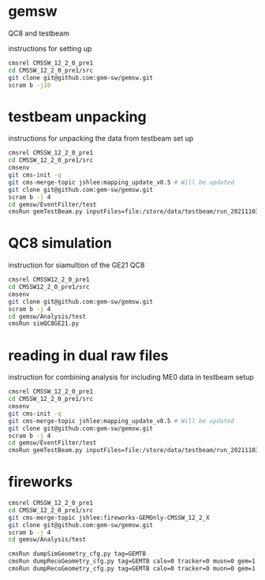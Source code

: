 # gemsw
QC8 and testbeam 

instructions for setting up
```bash
cmsrel CMSSW_12_2_0_pre1
cd CMSSW_12_2_0_pre1/src
git clone git@github.com:gem-sw/gemsw.git
scram b -j10
```

# testbeam unpacking
instructions for unpacking the data from testbeam set up
```bash
cmsrel CMSSW_12_2_0_pre1
cd CMSSW_12_2_0_pre1/src
cmsenv
git cms-init -q
git cms-merge-topic jshlee:mapping_update_v0.5 # Will be updated
git clone git@github.com:gem-sw/gemsw.git
scram b -j 4
cd gemsw/EventFilter/test
cmsRun gemTestBeam.py inputFiles=file:/store/data/testbeam/run_20211103_0159-0-0.raw include20x10=<True or False> maxEvents=<nEvents to analyse>
```

# QC8 simulation
instruction for siamultion of the GE21 QC8
```bash
cmsrel CMSSW12_2_0_pre1
cd CMSSW12_2_0_pre1/src
cmsenv
git clone git@github.com:gem-sw/gemsw.git
scram b -j 4
cd gemsw/Analysis/test
cmsRun simQC8GE21.py
```

# reading in dual raw files
instruction for combining analysis for including ME0 data in testbeam setup
```bash
cmsrel CMSSW_12_2_0_pre1
cd CMSSW_12_2_0_pre1/src
cmsenv
git cms-init -q
git cms-merge-topic jshlee:mapping_update_v0.5 # Will be updated
git clone git@github.com:gem-sw/gemsw.git
scram b -j 4
cd gemsw/EventFilter/test
cmsRun gemTestBeam.py inputFiles=file:/store/data/testbeam/run_20211103_0159-0-0.raw,file:/store/data/testbeam/run_20211103_0159-1-0.raw include20x10=<True or False>
```

# fireworks
```bash
cmsrel CMSSW_12_2_0_pre1
cd CMSSW_12_2_0_pre1/src
git cms-merge-topic jshlee:fireworks-GEMOnly-CMSSW_12_2_X
git clone git@github.com:gem-sw/gemsw.git
scram b -j 4
cd gemsw/Analysis/test

cmsRun dumpSimGeometry_cfg.py tag=GEMTB
cmsRun dumpRecoGeometry_cfg.py tag=GEMTB calo=0 tracker=0 muon=0 gem=1 tgeo=0
cmsRun dumpRecoGeometry_cfg.py tag=GEMTB calo=0 tracker=0 muon=0 gem=1 tgeo=1
```
